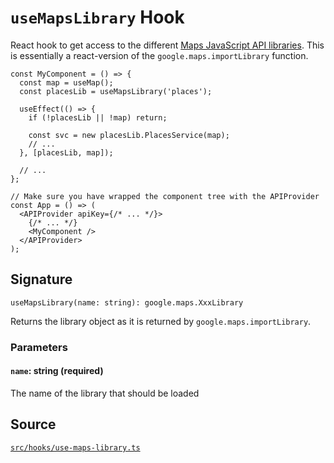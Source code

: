 # `useMapsLibrary` Hook

React hook to get access to the different [Maps JavaScript API libraries][gmp-libraries].
This is essentially a react-version of the `google.maps.importLibrary` function.

```tsx
const MyComponent = () => {
  const map = useMap();
  const placesLib = useMapsLibrary('places');

  useEffect(() => {
    if (!placesLib || !map) return;

    const svc = new placesLib.PlacesService(map);
    // ...
  }, [placesLib, map]);

  // ...
};

// Make sure you have wrapped the component tree with the APIProvider
const App = () => (
  <APIProvider apiKey={/* ... */}>
    {/* ... */}
    <MyComponent />
  </APIProvider>
);
```

## Signature

`useMapsLibrary(name: string): google.maps.XxxLibrary`

Returns the library object as it is returned by `google.maps.importLibrary`.

### Parameters

#### `name`: string (required)

The name of the library that should be loaded

## Source

[`src/hooks/use-maps-library.ts`][src]

[gmp-libraries]: https://developers.google.com/maps/documentation/javascript/libraries
[src]: https://github.com/visgl/react-google-maps/blob/main/src/hooks/use-maps-library.ts
